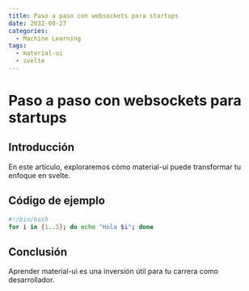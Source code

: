 ```yaml
---
title: Paso a paso con websockets para startups
date: 2032-08-27
categories:
  - Machine Learning
tags:
  - material-ui
  - svelte
---
```


# Paso a paso con websockets para startups

## Introducción

En este artículo, exploraremos cómo material-ui puede transformar tu enfoque en svelte.

## Código de ejemplo

```bash
#!/bin/bash
for i in {1..5}; do echo "Hola $i"; done
```

## Conclusión

Aprender material-ui es una inversión útil para tu carrera como desarrollador.
